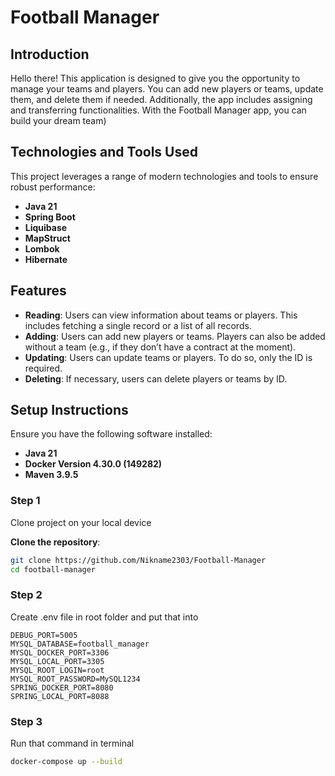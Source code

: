 # Football Manager

## Introduction

Hello there! This application is designed to give you the opportunity to manage your teams and players. You can add new players or teams, update them, and delete them if needed. Additionally, the app includes assigning and transferring functionalities. With the Football Manager app, you can build your dream team)
## Technologies and Tools Used

This project leverages a range of modern technologies and tools to ensure robust performance:
- **Java 21**
- **Spring Boot**
- **Liquibase**
- **MapStruct**
- **Lombok**
- **Hibernate**

## Features 

- **Reading**: Users can view information about teams or players. This includes fetching a single record or a list of all records.
- **Adding**: Users can add new players or teams. Players can also be added without a team (e.g., if they don’t have a contract at the moment).
- **Updating**: Users can update teams or players. To do so, only the ID is required.
- **Deleting**: If necessary, users can delete players or teams by ID.

## Setup Instructions

Ensure you have the following software installed:

- **Java 21**
- **Docker Version 4.30.0 (149282)**
- **Maven 3.9.5**

### Step 1
Clone project on your local device

**Clone the repository**:
```bash
git clone https://github.com/Nikname2303/Football-Manager
cd football-manager
```


### Step 2
Create .env file in root folder and put that into
```
DEBUG_PORT=5005
MYSQL_DATABASE=football_manager
MYSQL_DOCKER_PORT=3306
MYSQL_LOCAL_PORT=3305
MYSQL_ROOT_LOGIN=root
MYSQL_ROOT_PASSWORD=MySQL1234
SPRING_DOCKER_PORT=8080
SPRING_LOCAL_PORT=8088

```
### Step 3
Run that command in terminal
```bash
docker-compose up --build
```
